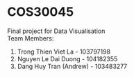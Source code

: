 # COS30045
Final project for Data Visualisation     
Team Members:
1. Trong Thien Viet La - 103797198
2. Nguyen Le Dai Duong - 104182355
3. Dang Huy Tran (Andrew) - 103483277
